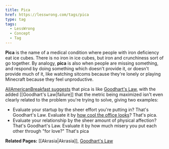 ```yaml
---
title: Pica
href: https://lesswrong.com/tags/pica
type: tag
tags:
  - LessWrong
  - Concept
  - Tag
---
```


**Pica** is the name of a medical condition where people with iron deficiency eat ice cubes. There is no iron in ice cubes, but iron and crunchiness sort of go together. By analogy, **pica** is also when people are missing something, and respond by doing something which doesn't provide it, or doesn't provide much of it, like watching sitcoms because they're lonely or playing Minecraft because they feel unproductive.

[AllAmericanBreakfast suggests](https://www.lesswrong.com/posts/L6Ktf952cwdMJnzWm/motive-ambiguity?commentId=QLS75v2wdDHpo9CX3) that pica is like [Goodhart's Law](https://www.lesswrong.com/tag/goodhart-s-law), with the added [[Goodhart's Law|failure]] that the metric being maximized isn't even clearly related to the problem you're trying to solve, giving two examples:

*   Evaluate your startup by the sheer effort you're putting in? That's Goodhart's Law. Evaluate it by [how cool the office looks](https://www.youtube.com/watch?v=zbKaPN-0NcM&ab_channel=LeslieKnopeRocks)? That's pica.
*   Evaluate your relationship by the sheer amount of physical affection? That's Goodhart's Law. Evaluate it by how much misery you put each other through "for love?" That's pica

**Related Pages:** [[Akrasia|Akrasia]], [Goodhart's Law](https://www.lesswrong.com/tag/goodhart-s-law)